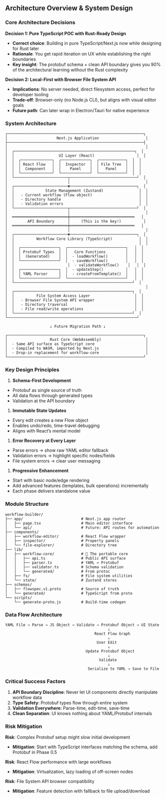 ## Architecture Overview & System Design

### Core Architecture Decisions

**Decision 1: Pure TypeScript POC with Rust-Ready Design**

- **Correct choice**: Building in pure TypeScript/Next.js now while designing for Rust later
- **Rationale**: You get rapid iteration on UX while establishing the right boundaries
- **Key insight**: The protobuf schema + clean API boundary gives you 90% of the architectural learning without the Rust complexity

**Decision 2: Local-First with Browser File System API**

- **Implications**: No server needed, direct filesystem access, perfect for developer tooling
- **Trade-off**: Browser-only (no Node.js CLI), but aligns with visual editor goals
- **Future path**: Can later wrap in Electron/Tauri for native experience

### System Architecture

```
┌─────────────────────────────────────────────────────────────┐
│                      Next.js Application                     │
├─────────────────────────────────────────────────────────────┤
│                                                              │
│  ┌──────────────────────────────────────────────────────┐  │
│  │                    UI Layer (React)                   │  │
│  │  ┌──────────────┐  ┌─────────────┐  ┌────────────┐  │  │
│  │  │ React Flow   │  │  Inspector  │  │ File Tree  │  │  │
│  │  │  Component   │  │    Panel    │  │   Panel    │  │  │
│  │  └──────────────┘  └─────────────┘  └────────────┘  │  │
│  └────────────────────────┬──────────────────────────────┘  │
│                           │                                  │
│  ┌────────────────────────▼──────────────────────────────┐  │
│  │              State Management (Zustand)                │  │
│  │   - Current workflow (Flow object)                     │  │
│  │   - Directory handle                                   │  │
│  │   - Validation errors                                  │  │
│  └────────────────────────┬──────────────────────────────┘  │
│                           │                                  │
│  ═════════════════════════╪═════════════════════════════   │
│         API Boundary      │     (This is the key!)          │
│  ═════════════════════════╪═════════════════════════════   │
│                           │                                  │
│  ┌────────────────────────▼──────────────────────────────┐  │
│  │          Workflow Core Library (TypeScript)            │  │
│  │                                                        │  │
│  │  ┌─────────────────┐  ┌──────────────────────────┐   │  │
│  │  │ Protobuf Types  │  │   Core Functions         │   │  │
│  │  │  (Generated)    │  │  - loadWorkflow()        │   │  │
│  │  └─────────────────┘  │  - saveWorkflow()        │   │  │
│  │                        │  - validateWorkflow()    │   │  │
│  │  ┌─────────────────┐  │  - updateStep()          │   │  │
│  │  │ YAML Parser     │  │  - createFromTemplate()  │   │  │
│  │  └─────────────────┘  └──────────────────────────┘   │  │
│  └─────────────────────────────────────────────────────┘  │
│                                                              │
│  ┌─────────────────────────────────────────────────────┐  │
│  │          File System Access Layer                    │  │
│  │   - Browser File System API wrapper                  │  │
│  │   - Directory traversal                              │  │
│  │   - File read/write operations                       │  │
│  └─────────────────────────────────────────────────────┘  │
└──────────────────────────────────────────────────────────┘

                    ↓ Future Migration Path ↓

┌─────────────────────────────────────────────────────────────┐
│                   Rust Core (WebAssembly)                    │
│  - Same API surface as TypeScript core                       │
│  - Compiled to WASM, imported by Next.js                     │
│  - Drop-in replacement for workflow-core                     │
└─────────────────────────────────────────────────────────────┘
```

### Key Design Principles

1. **Schema-First Development**
- Protobuf as single source of truth
- All data flows through generated types
- Validation at the API boundary
1. **Immutable State Updates**
- Every edit creates a new Flow object
- Enables undo/redo, time-travel debugging
- Aligns with React’s mental model
1. **Error Recovery at Every Layer**
- Parse errors → show raw YAML editor fallback
- Validation errors → highlight specific nodes/fields
- File system errors → clear user messaging
1. **Progressive Enhancement**
- Start with basic node/edge rendering
- Add advanced features (templates, bulk operations) incrementally
- Each phase delivers standalone value

### Module Structure

```
workflow-builder/
├── app/                          # Next.js app router
│   ├── page.tsx                  # Main editor interface
│   └── api/                      # Future: API routes for automation
├── components/
│   ├── workflow-editor/          # React Flow wrapper
│   ├── inspector/                # Property panels
│   └── file-explorer/            # Directory tree
├── lib/
│   ├── workflow-core/            # 🔑 The portable core
│   │   ├── api.ts                # Public API surface
│   │   ├── parser.ts             # YAML ↔ Protobuf
│   │   ├── validator.ts          # Schema validation
│   │   └── generated/            # From protoc
│   ├── fs/                       # File system utilities
│   └── state/                    # Zustand stores
├── schemas/
│   ├── flowspec.v1.proto         # Source of truth
│   └── generated/                # TypeScript from proto
└── scripts/
    └── generate-proto.js         # Build-time codegen
```

### Data Flow Architecture

```
YAML File → Parse → JS Object → Validate → Protobuf Object → UI State
                                              ↓
                                        React Flow Graph
                                              ↓
                                         User Edit
                                              ↓
                                    Update Protobuf Object
                                              ↓
                                          Validate
                                              ↓
                                     Serialize to YAML → Save to File
```

### Critical Success Factors

1. **API Boundary Discipline**: Never let UI components directly manipulate workflow data
1. **Type Safety**: Protobuf types flow through entire system
1. **Validation Everywhere**: Parse-time, edit-time, save-time
1. **Clean Separation**: UI knows nothing about YAML/Protobuf internals

### Risk Mitigation

**Risk**: Complex Protobuf setup might slow initial development

- **Mitigation**: Start with TypeScript interfaces matching the schema, add Protobuf in Phase 0.5

**Risk**: React Flow performance with large workflows

- **Mitigation**: Virtualization, lazy loading of off-screen nodes

**Risk**: File System API browser compatibility

- **Mitigation**: Feature detection with fallback to file upload/download
